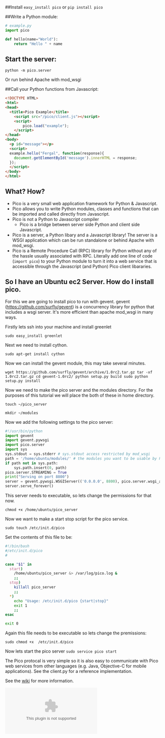 ##Install
`easy_install pico`
or
`pip install pico`


##Write a Python module:
```python
# example.py
import pico

def hello(name="World"):
    return "Hello " + name

```

## Start the server:
`python -m pico.server`

Or run behind Apache with mod_wsgi

##Call your Python functions from Javascript:

```html
<!DOCTYPE HTML>
<html>
<head>
  <title>Pico Example</title>
    <script src="/pico/client.js"></script>
    <script>
        pico.load("example");
    </script>
</head>
<body>
  <p id="message"></p>
  <script>
  example.hello("Fergal", function(response){
    document.getElementById('message').innerHTML = response;  
  });
  </script>
</body>
</html>

```

## What? How?

* Pico is a very small web application framework for Python & Javascript.
* Pico allows you to write Python modules, classes and functions that can be imported and called directly from Javascript.
* Pico is not a Python to Javascript compiler 
   - Pico is a bridge between server side Python and client side Javascript.
* Pico is a server, a Python libary and a Javascript library! The server is a WSGI application which can be run standalone or behind Apache with mod_wsgi.
* Pico is a Remote Procedure Call (RPC) library for Python without any of the hassle usually associated with RPC. Literally add one line of code (``import pico``) to your Python module to turn it into a web service that is accessible through the Javascript (and Python) Pico client libararies.


## So I have an Ubuntu ec2 Server. How do I install pico.
For this we are going to install pico to run with gevent. gevent (https://github.com/surfly/gevent) is a concurrency library for
python that includes a wsgi server. It's more efficient than apache mod_wsgi in many ways.

Firstly lets ssh into your machine and install greenlet

`sudo easy_install greenlet`

Next we need to install cython.

`sudo apt-get install cython`

Now we can install the gevent module, this may take several minutes.

`wget https://github.com/surfly/gevent/archive/1.0rc2.tar.gz
tar -xf 1.0rc2.tar.gz
cd gevent-1.0rc2/
python setup.py build
sudo python setup.py install`


Now we need to make the pico server and the modules directory. 
For the purposes of this tutorial we will place the both of these in home directory.

`touch ~/pico_server`

`mkdir ~/modules`


Now we add the following settings to the pico server:

```python
#!/usr/bin/python
import gevent
import gevent.pywsgi
import pico.server
import sys
sys.stdout = sys.stderr # sys.stdout access restricted by mod_wsgi
path = '/home/ubuntu/modules/' # the modules you want to be usable by Pico
if path not in sys.path:
    sys.path.insert(0, path)
pico.server.STREAMING = True
print("Serving on port 8800")
server = gevent.pywsgi.WSGIServer(('0.0.0.0', 8800), pico.server.wsgi_app)
server.serve_forever()
```

This server needs to executable, so lets change the permissions for that now.

`chmod +x /home/ubuntu/pico_server`

Now we want to make a start stop script for the pico service.

`sudo touch /etc/init.d/pico`

Set the contents of this file to be:

```bash
#!/bin/bash
#/etc/init.d/pico
#

case "$1" in
  start)
    /home/ubuntu/pico_server &> /var/log/pico.log &
    ;;
  stop)
    killall pico_server
    ;;
  *)
    echo "Usage: /etc/init.d/pico {start|stop}"
    exit 1
    ;;
esac

exit 0
```

Again this file needs to be executable so lets change the premissions:

`sudo chmod +x  /etc/init.d/pico`

Now lets start the pico server
`sudo service pico start`

The Pico protocal is very simple so it is also easy to communicate with Pico web services from other languages (e.g. Java, Objective-C for mobile applications). See the client.py for a reference implementation.

See the [wiki](https://github.com/fergalwalsh/pico/wiki) for more information.


![](https://nojsstats.appspot.com/UA-34240929-1/github.com)
